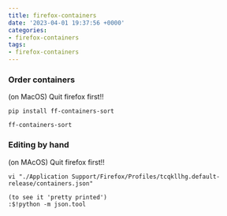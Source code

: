 ```yaml
---
title: firefox-containers
date: '2023-04-01 19:37:56 +0000'
categories:
- firefox-containers
tags:
- firefox-containers
---
```



### Order containers

(on MacOS) Quit firefox first\!\!

    pip install ff-containers-sort

    ff-containers-sort

### Editing by hand

(on MAcOS) Quit firefox first\!\!

    vi "./Application Support/Firefox/Profiles/tcqkllhg.default-release/containers.json"

    (to see it 'pretty printed')
    :$!python -m json.tool